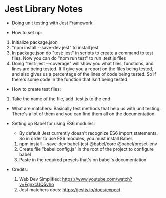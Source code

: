# Jest Library Notes
- Doing unit testing with Jest Framework

- How to set up:
1. Initialize package.json
2. "npm install --save-dev jest" to install jest
3. In package.json do "test: jest" in scripts to create a command to test files. Now you can do "npm run test" to run .test.js files
4. Doing "test: jest --coverage" will show you what files, functions, and lines are being tested. It'll give you a report on the files 
	being tested, and also gives us a percentage of the lines of code being tested. So if there's some code in the function that isn't being 
	tested

- How to create test files:
1. Take the name of the file, add .test.js to the end

- What are matchers: Basically test methods that help us with unit testing. There's a lot of them
	and you can find them all on the documentation.





- Setting up Babel for using ES6 modules:
	- By default Jest currently doesn't recognize ES6 import statements.
	So in order to use ES6 modules, you must install Babel.
	1. npm install --save-dev babel-jest @babel/core @babel/preset-env
	2. Create file "babel.config.js" in the root of the project to configure babel
	3. Paste in the required presets that's on babel's documentation


- Credits:
    1. Web Dev Simplified: https://www.youtube.com/watch?v=FgnxcUQ5vho
	2. Jest matchers docs: https://jestjs.io/docs/expect
